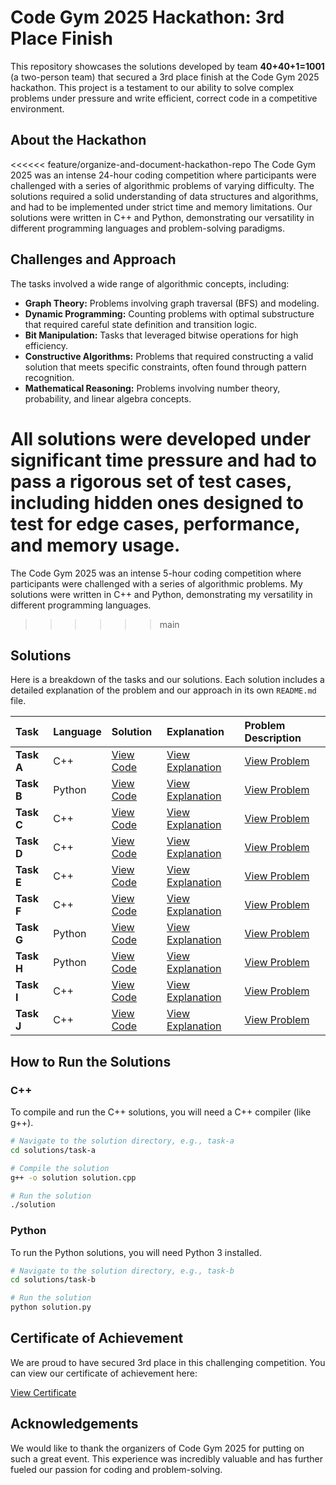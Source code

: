 # Code Gym 2025 Hackathon: 3rd Place Finish

This repository showcases the solutions developed by team **40+40+1=1001** (a two-person team) that secured a 3rd place finish at the Code Gym 2025 hackathon. This project is a testament to our ability to solve complex problems under pressure and write efficient, correct code in a competitive environment.

## About the Hackathon

<<<<<< feature/organize-and-document-hackathon-repo
The Code Gym 2025 was an intense 24-hour coding competition where participants were challenged with a series of algorithmic problems of varying difficulty. The solutions required a solid understanding of data structures and algorithms, and had to be implemented under strict time and memory limitations. Our solutions were written in C++ and Python, demonstrating our versatility in different programming languages and problem-solving paradigms.

## Challenges and Approach

The tasks involved a wide range of algorithmic concepts, including:
*   **Graph Theory:** Problems involving graph traversal (BFS) and modeling.
*   **Dynamic Programming:** Counting problems with optimal substructure that required careful state definition and transition logic.
*   **Bit Manipulation:** Tasks that leveraged bitwise operations for high efficiency.
*   **Constructive Algorithms:** Problems that required constructing a valid solution that meets specific constraints, often found through pattern recognition.
*   **Mathematical Reasoning:** Problems involving number theory, probability, and linear algebra concepts.

All solutions were developed under significant time pressure and had to pass a rigorous set of test cases, including hidden ones designed to test for edge cases, performance, and memory usage.
=======
The Code Gym 2025 was an intense 5-hour coding competition where participants were challenged with a series of algorithmic problems. My solutions were written in C++ and Python, demonstrating my versatility in different programming languages.
>>>>>> main

## Solutions

Here is a breakdown of the tasks and our solutions. Each solution includes a detailed explanation of the problem and our approach in its own `README.md` file.

| Task | Language | Solution | Explanation | Problem Description |
| :--- | :--- | :--- | :--- | :--- |
| **Task A** | C++ | [View Code](./solutions/task-a/solution.cpp) | [View Explanation](./solutions/task-a/README.md) | [View Problem](./task-questions/Task%20A.pdf) |
| **Task B** | Python | [View Code](./solutions/task-b/solution.py) | [View Explanation](./solutions/task-b/README.md) | [View Problem](./task-questions/Task%20B.pdf) |
| **Task C** | C++ | [View Code](./solutions/task-c/solution.cpp) | [View Explanation](./solutions/task-c/README.md) | [View Problem](./task-questions/Task%20C.pdf) |
| **Task D** | C++ | [View Code](./solutions/task-d/solution.cpp) | [View Explanation](./solutions/task-d/README.md) | [View Problem](./task-questions/Task%20D.pdf) |
| **Task E** | C++ | [View Code](./solutions/task-e/solution.cpp) | [View Explanation](./solutions/task-e/README.md) | [View Problem](./task-questions/Task%20E.pdf) |
| **Task F** | C++ | [View Code](./solutions/task-f/solution.cpp) | [View Explanation](./solutions/task-f/README.md) | [View Problem](./task-questions/Task%20F.pdf) |
| **Task G** | Python | [View Code](./solutions/task-g/solution.py) | [View Explanation](./solutions/task-g/README.md) | [View Problem](./task-questions/Task%20G.pdf) |
| **Task H** | Python | [View Code](./solutions/task-h/solution.py) | [View Explanation](./solutions/task-h/README.md) | [View Problem](./task-questions/Task%20H.pdf) |
| **Task I** | C++ | [View Code](./solutions/task-i/solution.cpp) | [View Explanation](./solutions/task-i/README.md) | [View Problem](./task-questions/Task%20I.pdf) |
| **Task J** | C++ | [View Code](./solutions/task-j/solution.cpp) | [View Explanation](./solutions/task-j/README.md) | [View Problem](./task-questions/Task%20J.pdf) |

## How to Run the Solutions

### C++

To compile and run the C++ solutions, you will need a C++ compiler (like g++).

```bash
# Navigate to the solution directory, e.g., task-a
cd solutions/task-a

# Compile the solution
g++ -o solution solution.cpp

# Run the solution
./solution
```

### Python

To run the Python solutions, you will need Python 3 installed.

```bash
# Navigate to the solution directory, e.g., task-b
cd solutions/task-b

# Run the solution
python solution.py
```

## Certificate of Achievement

We are proud to have secured 3rd place in this challenging competition. You can view our certificate of achievement here:

[View Certificate](./Hackathon_Certificate.jpeg)

## Acknowledgements

We would like to thank the organizers of Code Gym 2025 for putting on such a great event. This experience was incredibly valuable and has further fueled our passion for coding and problem-solving.
